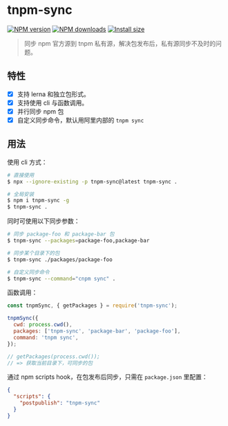 # tnpm-sync

[![NPM version](https://img.shields.io/npm/v/tnpm-sync.svg?style=flat)](https://npmjs.org/package/tnpm-sync) [![NPM downloads](http://img.shields.io/npm/dm/tnpm-sync.svg?style=flat)](https://npmjs.org/package/tnpm-sync) [![Install size](https://badgen.net/packagephobia/install/tnpm-sync)](https://packagephobia.now.sh/result?p=tnpm-sync)

> 同步 npm 官方源到 tnpm 私有源，解决包发布后，私有源同步不及时的问题。

## 特性

- [x] 支持 lerna 和独立包形式。
- [x] 支持使用 cli 与函数调用。
- [x] 并行同步 npm 包
- [x] 自定义同步命令，默认用阿里内部的 `tnpm sync`

## 用法

使用 cli 方式：

```bash
# 直接使用
$ npx --ignore-existing -p tnpm-sync@latest tnpm-sync .

# 全局安装
$ npm i tnpm-sync -g
$ tnpm-sync .
```

同时可使用以下同步参数：

```bash
# 同步 package-foo 和 package-bar 包
$ tnpm-sync --packages=package-foo,package-bar

# 同步某个目录下的包
$ tnpm-sync ./packages/package-foo

# 自定义同步命令
$ tnpm-sync --command="cnpm sync" .
```

函数调用：

```js
const tnpmSync, { getPackages } = require('tnpm-sync');

tnpmSync({
  cwd: process.cwd(),
  packages: ['tnpm-sync', 'package-bar', 'package-foo'],
  command: 'tnpm sync',
});

// getPackages(process.cwd());
// => 获取当前目录下，可同步的包
```

通过 npm scripts hook，在包发布后同步，只需在 `package.json` 里配置：

```json
{
  "scripts": {
    "postpublish": "tnpm-sync"
  }
}
```
